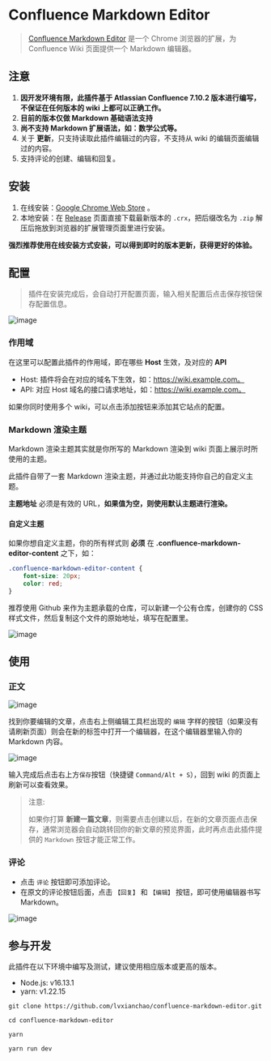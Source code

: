 # Confluence Markdown Editor

> [Confluence Markdown Editor](https://github.com/lvxianchao/confluence-markdown-editor) 是一个 Chrome 浏览器的扩展，为 Confluence Wiki 页面提供一个 Markdown 编辑器。

## 注意

1. **因开发环境有限，此插件基于  Atlassian Confluence 7.10.2 版本进行编写，不保证在任何版本的 wiki 上都可以正确工作。**
2. **目前的版本仅做 Markdown 基础语法支持**
3. **尚不支持 Markdown 扩展语法，如：数学公式等。**
4. 关于 **更新**，只支持读取此插件编辑过的内容，不支持从 wiki 的编辑页面编辑过的内容。
5. 支持评论的创建、编辑和回复。

## 安装

1. 在线安装：[Google Chrome Web Store](https://chrome.google.com/webstore/detail/confluence-markdown-edito/jldbgellbepcpbggjfpmjafpggpkbgca?hl=zh-CN&authuser=0) 。
2. 本地安装：在 [Release](https://github.com/lvxianchao/confluence-markdown-editor/releases) 页面直接下载最新版本的 `.crx`，把后缀改名为 `.zip` 解压后拖放到浏览器的扩展管理页面里进行安装。

**强烈推荐使用在线安装方式安装，可以得到即时的版本更新，获得更好的体验。**

## 配置

> 插件在安装完成后，会自动打开配置页面，输入相关配置后点击保存按钮保存配置信息。

![image](https://user-images.githubusercontent.com/22412818/156962426-960ae57c-476e-4b3c-a2c5-57b377456e33.png)

### 作用域

在这里可以配置此插件的作用域，即在哪些 **Host** 生效，及对应的 **API**

* Host: 插件将会在对应的域名下生效，如：https://wiki.example.com。
* API: 对应 Host 域名的接口请求地址，如：https://wiki.example.com。

如果你同时使用多个 wiki，可以点击添加按钮来添加其它站点的配置。

### Markdown 渲染主题

Markdown 渲染主题其实就是你所写的 Markdown 渲染到 wiki 页面上展示时所使用的主题。

此插件自带了一套 Markdown 渲染主题，并通过此功能支持你自己的自定义主题。

**主题地址** 必须是有效的 URL，**如果值为空，则使用默认主题进行渲染。**

#### 自定义主题

如果你想自定义主题，你的所有样式则 **必须** 在 **.confluence-markdown-editor-content** 之下，如：

```css
.confluence-markdown-editor-content {
    font-size: 20px;
    color: red;
}
```

推荐使用 Github 来作为主题承载的仓库，可以新建一个公有仓库，创建你的 CSS 样式文件，然后复制这个文件的原始地址，填写在配置里。

![image](https://user-images.githubusercontent.com/22412818/148865915-b09b5faa-c3b9-4696-91f6-86844190548c.png)

## 使用

### 正文

![image](https://user-images.githubusercontent.com/22412818/156983532-3c04c809-2eb0-429b-aabd-245c37b9bab5.png)

找到你要编辑的文章，点击右上侧编辑工具栏出现的 `编辑` 字样的按钮（如果没有请刷新页面）则会在新的标签中打开一个编辑器，在这个编辑器里输入你的 Markdown 内容。

![image](https://user-images.githubusercontent.com/22412818/179473162-40fb728f-4022-4bbb-8d45-d8cd94774144.png)

输入完成后点击右上方`保存`按钮（快捷键 `Command/Alt + S`），回到 wiki 的页面上刷新可以查看效果。

> 注意:
>
> 如果你打算 **新建一篇文章**，则需要点击创建以后，在新的文章页面点击保存，通常浏览器会自动跳转回你的新文章的预览界面，此时再点击此插件提供的 `Markdown` 按钮才能正常工作。

### 评论

* 点击 `评论` 按钮即可添加评论。
* 在原文的评论按钮后面，点击 `【回复】` 和 `【编辑】` 按钮，即可使用编辑器书写 Markdown。

![image](https://user-images.githubusercontent.com/22412818/156968897-8578857e-735b-4631-9734-9b2cd01c1c3a.png)

## 参与开发

此插件在以下环境中编写及测试，建议使用相应版本或更高的版本。

* Node.js: v16.13.1
* yarn: v1.22.15

```shell
git clone https://github.com/lvxianchao/confluence-markdown-editor.git

cd confluence-markdown-editor

yarn

yarn run dev 
```
